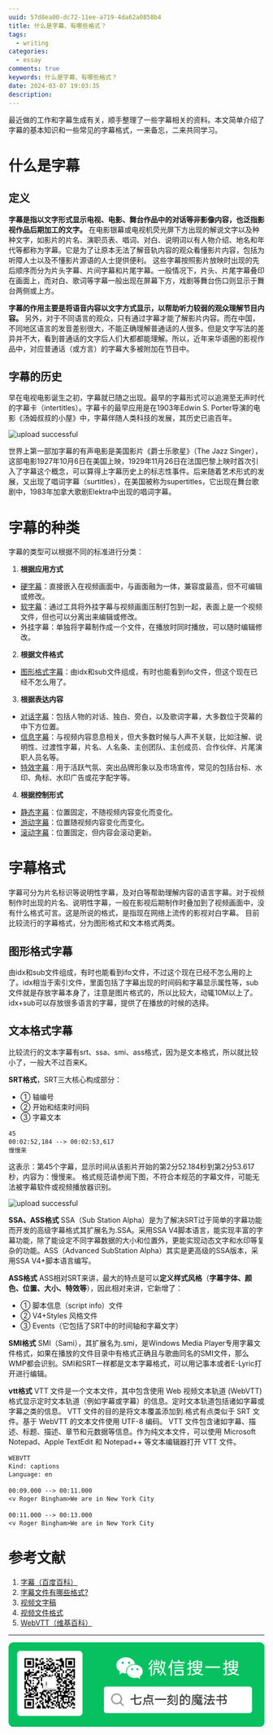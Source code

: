 ```yaml
---
uuid: 57d8ea00-dc72-11ee-a719-4da62a0858b4
title: 什么是字幕、有哪些格式？
tags:
  - writing
categories:
  - essay
comments: true
keywords: 什么是字幕、有哪些格式？
date: 2024-03-07 19:03:35
description:
---
```

最近做的工作和字幕生成有关，顺手整理了一些字幕相关的资料。本文简单介绍了字幕的基本知识和一些常见的字幕格式，一来备忘，二来共同学习。

<!--more-->
<!-- 1. 发布前：删除草稿的 uuid -->
<!-- 2. 发布后：补充tag，category -->

# 什么是字幕
## 定义
**字幕是指以文字形式显示电视、电影、舞台作品中的对话等非影像内容，也泛指影视作品后期加工的文字。** 在电影银幕或电视机荧光屏下方出现的解说文字以及种种文字，如影片的片名、演职员表、唱词、对白、说明词以有人物介绍、地名和年代等都称为字幕。它是为了让原本无法了解音轨内容的观众看懂影片内容，包括为听障人士以及不懂影片源语的人士提供便利。
这些字幕按照影片放映时出现的先后顺序而分为片头字幕、片间字幕和片尾字幕。一般情况下，片头、片尾字幕叠印在画面上，而对白、歌词等字幕一般出现在屏幕下方，戏剧等舞台伤口则显示于舞台两侧或上方。  

**字幕的作用主要是将语音内容以文字方式显示，以帮助听力较弱的观众理解节目内容。** 另外，对于不同语言的观众，只有通过字幕才能了解影片内容。而在中国，不同地区语言的发音差别很大，不能正确理解普通话的人很多。但是文字写法的差异并不大，看到普通话的文字后人们大都都能理解。所以，近年来华语圈的影视作品中，对应普通话（或方言）的字幕大多被附加在节目中。
## 字幕的历史
早在电视电影诞生之初，字幕就已随之出现。最早的字幕形式可以追溯至无声时代的字幕卡（intertitles）。字幕卡的最早应用是在1903年Edwin S. Porter导演的电影《汤姆叔叔的小屋》中，字幕伴随人类科技的发展，其历史已逾百年。


![upload successful](/images/liangyuanzheng.com-2.png)


世界上第一部加字幕的有声电影是美国影片《爵士乐歌星》（The Jazz Singer），这部电影1927年10月6日在美国上映，1929年11月26日在法国巴黎上映时首次引入了字幕这个概念，可以算得上字幕历史上的标志性事件。后来随着艺术形式的发展，又出现了唱词字幕（surtitles），在美国被称为supertitles，它出现在舞台歌剧中，1983年加拿大歌剧Elektra中出现的唱词字幕。
# 字幕的种类
字幕的类型可以根据不同的标准进行分类：
1. **根据应用方式**
- [硬字幕](https://m.baidu.com/s?word=%E7%A1%AC%E5%AD%97%E5%B9%95&sa=re_dqa_zy)：直接嵌入在视频画面中，与画面融为一体，兼容度最高，但不可编辑或修改。
- [软字幕](https://m.baidu.com/s?word=%E8%BD%AF%E5%AD%97%E5%B9%95&sa=re_dqa_zy)：通过工具将外挂字幕与视频画面压制打包到一起，表面上是一个视频文件，但也可以分离出来编辑或修改。
- 外挂字幕：单独将字幕制作成一个文件，在播放时同时播放，可以随时编辑修改。
2. **根据文件格式**
- [图形格式字幕](https://m.baidu.com/s?word=%E5%9B%BE%E5%BD%A2%E6%A0%BC%E5%BC%8F%E5%AD%97%E5%B9%95&sa=re_dqa_zy)：由idx和sub文件组成，有时也能看到ifo文件，但这个现在已经不怎么用了。
3. **根据表达内容**
- [对话字幕](https://m.baidu.com/s?word=%E5%AF%B9%E8%AF%9D%E5%AD%97%E5%B9%95&sa=re_dqa_zy)：包括人物的对话、独白、旁白，以及歌词字幕，大多数位于荧幕的中下方位置。
- [信息字幕](https://m.baidu.com/s?word=%E4%BF%A1%E6%81%AF%E5%AD%97%E5%B9%95&sa=re_dqa_zy)：与视频内容息息相关，但大多数时候与人声不关联，比如注解、说明性、过渡性字幕，片名、人名条、主创团队、主创成员、合作伙伴、片尾演职人员名等。
- [特效字幕](https://m.baidu.com/s?word=%E7%89%B9%E6%95%88%E5%AD%97%E5%B9%95&sa=re_dqa_zy)：用于活跃气氛、突出品牌形象以及市场宣传，常见的包括台标、水印、角标、水印广告或花字配字等。
4. **根据控制形式**
- [静态字幕](https://m.baidu.com/s?word=%E9%9D%99%E6%80%81%E5%AD%97%E5%B9%95&sa=re_dqa_zy)：位置固定，不随视频内容变化而变化。
- [游动字幕](https://m.baidu.com/s?word=%E6%B8%B8%E5%8A%A8%E5%AD%97%E5%B9%95&sa=re_dqa_zy)：位置随视频内容变化而变化。
- [滚动字幕](https://m.baidu.com/s?word=%E6%BB%9A%E5%8A%A8%E5%AD%97%E5%B9%95&sa=re_dqa_zy)：位置固定，但内容会滚动更新。 
# 字幕格式
字幕可分为片名标识等说明性字幕，及对白等帮助理解内容的语言字幕。对于视频制作时出现的片名、说明性字幕，一般在影视后期制作时叠加到了视频画面中，没有什么格式可言。这是所说的格式，是指现在网络上流传的影视对白字幕。
目前比较流行的字幕格式，分为图形格式和文本格式两类。
## 图形格式字幕
由idx和sub文件组成，有时也能看到ifo文件，不过这个现在已经不怎么用的上了。idx相当于索引文件，里面包括了字幕出现的时间码和字幕显示属性等，sub文件就是存放字幕本身了，注意是图片格式的，所以比较大，动辄10M以上了。idx+sub可以存放很多语言的字幕，提供了在播放的时候的选择。
## 文本格式字幕
比较流行的文本字幕有srt、ssa、smi、ass格式，因为是文本格式，所以就比较小了，一般大不过百来K。

**SRT格式**，SRT三大核心构成部分： 
- ① 轴编号
- ② 开始和结束时间码
- ③ 字幕文本
```
45
00:02:52,184 --> 00:02:53,617
慢慢来
```
这表示：第45个字幕，显示时间从该影片开始的第2分52.184秒到第2分53.617秒，内容为：慢慢来。
格式规范请参阅下图，不符合本规范的字幕文件，可能无法被字幕软件或视频播放器识别。

![upload successful](/images/liangyuanzheng.com-3.png)

**SSA、ASS格式**
SSA（Sub Station Alpha）是为了解决SRT过于简单的字幕功能而开发的高级字幕格式其扩展名为.SSA。采用SSA V4脚本语言，能实现丰富的字幕功能，除了能设定不同字幕数据的大小和位置外，更能实现动态文字和水印等复杂的功能。ASS（Advanced SubStation Alpha）其实是更高级的SSA版本，采用SSA V4+脚本语言编写。

**ASS格式**
ASS相对SRT来讲，最大的特点是可以**定义样式风格**（**字幕字体、颜色、位置、大小、特效等**），因此相对来讲，它新增了：
- ① 脚本信息（script info）文件 
- ② V4+Styles 风格文件
- ③ Events（它包括了SRT中的时间轴和字幕文字）

**SMI格式**
SMI（Sami），其扩展名为.smi，是Windows Media Player专用字幕文件格式，如果在播放的文件目录中有格式正确且与歌曲同名的SMI文件，那么WMP都会识别。SMI和SRT一样都是文本字幕格式，可以用记事本或者E-Lyric打开进行编辑。

**vtt格式**
VTT 文件是一个文本文件，其中包含使用 Web 视频文本轨道 (WebVTT) 格式显示定时文本轨道（例如字幕或字幕）的信息。定时文本轨道包括诸如字幕或字幕之类的信息。 VTT 文件的目的是将文本覆盖添加到.格式有点类似于 SRT 文件。基于 WebVTT 的文本文件使用 UTF-8 编码。 VTT 文件包含诸如字幕、描述、标题、描述、章节和元数据等信息。作为纯文本文件，可以使用 Microsoft Notepad、Apple TextEdit 和 Notepad++ 等文本编辑器打开 VTT 文件。
```
WEBVTT 
Kind: captions
Language: en

00:09.000 --> 00:11.000
<v Roger Bingham>We are in New York City

00:11.000 --> 00:13.000
<v Roger Bingham>We are in New York City
```
# 参考文献
1. [字幕（百度百科）](https://baike.baidu.com/item/%E5%AD%97%E5%B9%95/4125759)
2. [字幕文件有哪些格式?](https://www.zhihu.com/question/380038769)
3. [视频文字稿](https://mp.weixin.qq.com/s?__biz=MzU5MzQ5NzczOA==&mid=2247484895&idx=2&sn=311e973b9302806cef55d113700d385f&chksm=fe0ede3ac979572c0f56bc6d54348bb914aba456da1a783bb3cd635ca459ff4cc8b7e6bc41aa&scene=27)
4. [视频文件格式](https://docs.fileformat.com/zh/video/vtt/)
5. [WebVTT（维基百科）](https://zh.wikipedia.org/wiki/WebVTT)




---
![20200131220947 2.png](source/assets/images/20200131220947%202.png)

<link rel="stylesheet" href="http://yandex.st/highlightjs/6.1/styles/default.min.css">
<script src="http://yandex.st/highlightjs/6.1/highlight.min.js"></script>
<script>
hljs.tabReplace = ' ';
hljs.initHighlightingOnLoad();
</script>

<!-- > 来源：[https://leunggeorge.github.io/](https://leunggeorge.github.io/)   -->